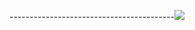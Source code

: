 
-----------------------------------------<img src= "https://scontent.fkhi2-2.fna.fbcdn.net/v/t1.6435-9/194163424_304673244538196_8555453387300276533_n.jpg?_nc_cat=108&ccb=1-3&_nc_sid=730e14&_nc_ohc=mJ44GLOqG_gAX8DXh3a&_nc_ht=scontent.fkhi2-2.fna&oh=8b6af09494f42b5cc65b0df6f722bda4&oe=60D8AC83" />
